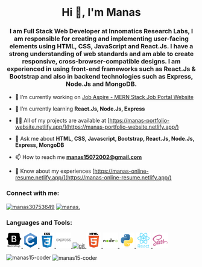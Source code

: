 <h1 align="center">Hi 👋, I'm Manas</h1>
<h3 align="center">I am Full Stack Web Developer at Innomatics Research Labs, I am responsible for creating and implementing user-facing elements using HTML, CSS, JavaScript and React.Js. I have a strong understanding of web standards and am able to create responsive, cross-browser-compatible designs. I am experienced in using front-end frameworks such as React.Js & Bootstrap and also in backend technologies such as Express, Node.Js and MongoDB.</h3>

- 🔭 I’m currently working on [Job Aspire - MERN Stack Job Portal Website](https://flourishing-bublanina-f566ea.netlify.app/)

- 🌱 I’m currently learning **React.Js, Node.Js, Express**

- 👨‍💻 All of my projects are available at [https://manas-portfolio-website.netlify.app/](https://manas-portfolio-website.netlify.app/)

- 💬 Ask me about **HTML, CSS, Javascript, Bootstrap, React.Js, Node.Js, Express, MongoDB**

- 📫 How to reach me **manas15072002@gmail.com**

- 📄 Know about my experiences [https://manas-online-resume.netlify.app/](https://manas-online-resume.netlify.app/)

<h3 align="left">Connect with me:</h3>
<p align="left">
<a href="https://twitter.com/manas30753649" target="blank"><img align="center" src="https://raw.githubusercontent.com/rahuldkjain/github-profile-readme-generator/master/src/images/icons/Social/twitter.svg" alt="manas30753649" height="30" width="40" /></a>
<a href="https://linkedin.com/in/manas." target="blank"><img align="center" src="https://raw.githubusercontent.com/rahuldkjain/github-profile-readme-generator/master/src/images/icons/Social/linked-in-alt.svg" alt="manas." height="30" width="40" /></a>
</p>

<h3 align="left">Languages and Tools:</h3>
<p align="left"> <a href="https://getbootstrap.com" target="_blank" rel="noreferrer"> <img src="https://raw.githubusercontent.com/devicons/devicon/master/icons/bootstrap/bootstrap-plain-wordmark.svg" alt="bootstrap" width="40" height="40"/> </a> <a href="https://www.cprogramming.com/" target="_blank" rel="noreferrer"> <img src="https://raw.githubusercontent.com/devicons/devicon/master/icons/c/c-original.svg" alt="c" width="40" height="40"/> </a> <a href="https://www.w3schools.com/css/" target="_blank" rel="noreferrer"> <img src="https://raw.githubusercontent.com/devicons/devicon/master/icons/css3/css3-original-wordmark.svg" alt="css3" width="40" height="40"/> </a> <a href="https://expressjs.com" target="_blank" rel="noreferrer"> <img src="https://raw.githubusercontent.com/devicons/devicon/master/icons/express/express-original-wordmark.svg" alt="express" width="40" height="40"/> </a> <a href="https://git-scm.com/" target="_blank" rel="noreferrer"> <img src="https://www.vectorlogo.zone/logos/git-scm/git-scm-icon.svg" alt="git" width="40" height="40"/> </a> <a href="https://www.w3.org/html/" target="_blank" rel="noreferrer"> <img src="https://raw.githubusercontent.com/devicons/devicon/master/icons/html5/html5-original-wordmark.svg" alt="html5" width="40" height="40"/> </a> <a href="https://nodejs.org" target="_blank" rel="noreferrer"> <img src="https://raw.githubusercontent.com/devicons/devicon/master/icons/nodejs/nodejs-original-wordmark.svg" alt="nodejs" width="40" height="40"/> </a> <a href="https://www.python.org" target="_blank" rel="noreferrer"> <img src="https://raw.githubusercontent.com/devicons/devicon/master/icons/python/python-original.svg" alt="python" width="40" height="40"/> </a> <a href="https://reactjs.org/" target="_blank" rel="noreferrer"> <img src="https://raw.githubusercontent.com/devicons/devicon/master/icons/react/react-original-wordmark.svg" alt="react" width="40" height="40"/> </a> <a href="https://sass-lang.com" target="_blank" rel="noreferrer"> <img src="https://raw.githubusercontent.com/devicons/devicon/master/icons/sass/sass-original.svg" alt="sass" width="40" height="40"/> </a> </p>

<p><img align="left" src="https://github-readme-stats.vercel.app/api/top-langs?username=manas15-coder&show_icons=true&locale=en&layout=compact" alt="manas15-coder" /></p>

<p>&nbsp;<img align="center" src="https://github-readme-stats.vercel.app/api?username=manas15-coder&show_icons=true&locale=en" alt="manas15-coder" /></p>

